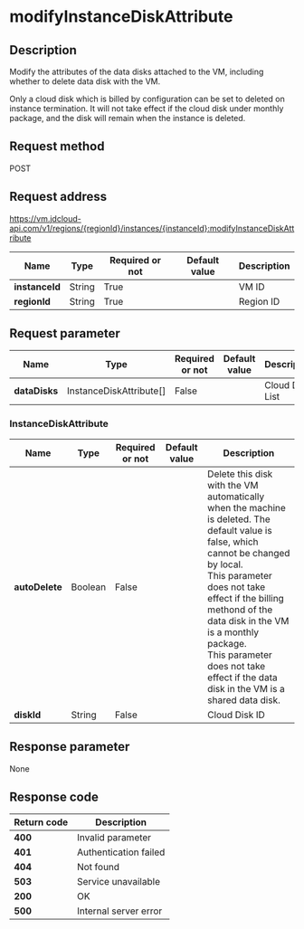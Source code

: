 # modifyInstanceDiskAttribute


## Description
Modify the attributes of the data disks attached to the VM, including whether to delete data disk with the VM.

Only a cloud disk which is billed by configuration can be set to deleted on instance termination. It will not take effect if the cloud disk under monthly package, and the disk will remain when the instance is deleted.

## Request method
POST

## Request address
https://vm.jdcloud-api.com/v1/regions/{regionId}/instances/{instanceId}:modifyInstanceDiskAttribute

|Name|Type|Required or not|Default value|Description|
|---|---|---|---|---|
|**instanceId**|String|True| |VM ID|
|**regionId**|String|True| |Region ID|

## Request parameter
|Name|Type|Required or not|Default value|Description|
|---|---|---|---|---|
|**dataDisks**|InstanceDiskAttribute[]|False| |Cloud Disk List|

### InstanceDiskAttribute
|Name|Type|Required or not|Default value|Description|
|---|---|---|---|---|
|**autoDelete**|Boolean|False| |Delete this disk with the VM automatically when the machine is deleted. The default value is false, which cannot be changed by local.<br>This parameter does not take effect if the billing methond of the data disk in the VM is a monthly package.<br>This parameter does not take effect if the data disk in the VM is a shared data disk.<br>|
|**diskId**|String|False| |Cloud Disk ID|

## Response parameter
None


## Response code
|Return code|Description|
|---|---|
|**400**|Invalid parameter|
|**401**|Authentication failed|
|**404**|Not found|
|**503**|Service unavailable|
|**200**|OK|
|**500**|Internal server error|

